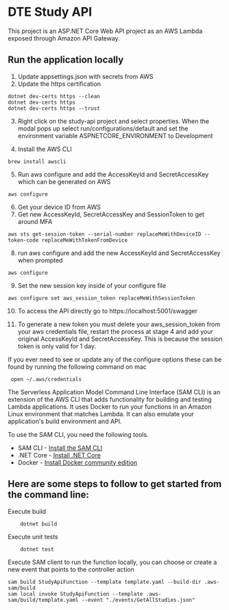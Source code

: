 # DTE Study API
This project is an ASP.NET Core Web API project as an AWS Lambda exposed through Amazon API Gateway. 

## Run the application locally

1. Update appsettings.json with secrets from AWS
2. Update the https certification
```
dotnet dev-certs https --clean
dotnet dev-certs https
dotnet dev-certs https --trust
```
3. Right click on the study-api project and select properties.  When the modal pops up select run/configurations/default and set the environment variable ASPNETCORE_ENVIRONMENT to Development

4. Install the AWS CLI
```
brew install awscli  
```
5. Run aws configure and add the AccessKeyId and SecretAccessKey which can be generated on AWS
```
aws configure
```
6. Get your device ID from AWS
7. Get new AccessKeyId, SecretAccessKey and SessionToken to get around MFA
```
aws sts get-session-token --serial-number replaceMeWithDeviceID --token-code replaceMeWithTokenFromDevice
```
8. run aws configure and add the new AccessKeyId and SecretAccessKey when prompted
```
aws configure
```
9. Set the new session key inside of your configure file
```
aws configure set aws_session_token replaceMeWithSessionToken
```

10. To access the API directly go to https://localhost:5001/swagger

11. To generate a new token you must delete your aws_session_token from your aws credentials file, restart the process at stage 4 and add your original AccessKeyId and SecretAccessKey. This is because the session token is only valid for 1 day.

If you ever need to see or update any of the configure options these can be found by running the following command on mac
```
 open ~/.aws/credentials
```



The Serverless Application Model Command Line Interface (SAM CLI) is an extension of the AWS CLI that adds functionality for building and testing Lambda applications. It uses Docker to run your functions in an Amazon Linux environment that matches Lambda. It can also emulate your application's build environment and API.

To use the SAM CLI, you need the following tools.

* SAM CLI - [Install the SAM CLI](https://docs.aws.amazon.com/serverless-application-model/latest/developerguide/serverless-sam-cli-install.html)
* .NET Core - [Install .NET Core](https://www.microsoft.com/net/download)
* Docker - [Install Docker community edition](https://hub.docker.com/search/?type=edition&offering=community)

## Here are some steps to follow to get started from the command line:

Execute build
```
    dotnet build
```

Execute unit tests
```
    dotnet test
```

Execute SAM client to run the function locally, you can choose or create a new event that points to the controller action
```
sam build StudyApiFunction --template template.yaml --build-dir .aws-sam/build
sam local invoke StudyApiFunction --template .aws-sam/build/template.yaml --event "./events/GetAllStudies.json"
```